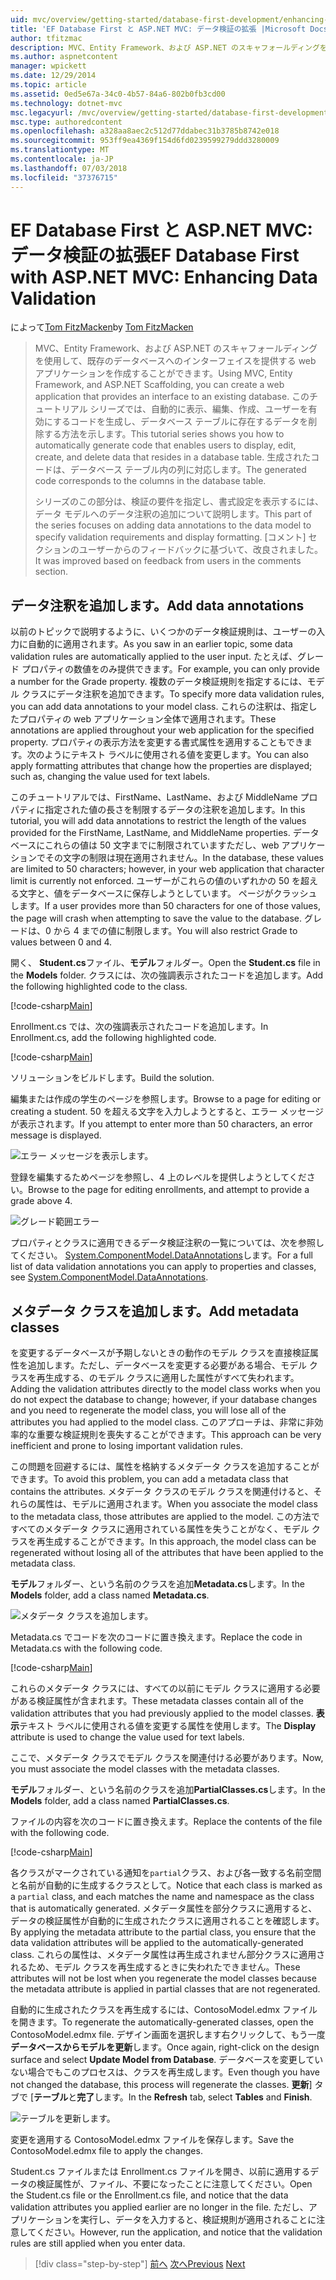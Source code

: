 ```yaml
---
uid: mvc/overview/getting-started/database-first-development/enhancing-data-validation
title: 'EF Database First と ASP.NET MVC: データ検証の拡張 |Microsoft Docs'
author: tfitzmac
description: MVC、Entity Framework、および ASP.NET のスキャフォールディングを使用して、既存のデータベースへのインターフェイスを提供する web アプリケーションを作成することができます。 このチュートリアルの化しています.
ms.author: aspnetcontent
manager: wpickett
ms.date: 12/29/2014
ms.topic: article
ms.assetid: 0ed5e67a-34c0-4b57-84a6-802b0fb3cd00
ms.technology: dotnet-mvc
msc.legacyurl: /mvc/overview/getting-started/database-first-development/enhancing-data-validation
msc.type: authoredcontent
ms.openlocfilehash: a328aa8aec2c512d77ddabec31b3785b8742e018
ms.sourcegitcommit: 953ff9ea4369f154d6fd0239599279ddd3280009
ms.translationtype: MT
ms.contentlocale: ja-JP
ms.lasthandoff: 07/03/2018
ms.locfileid: "37376715"
---
```

<a name="ef-database-first-with-aspnet-mvc-enhancing-data-validation"></a><span data-ttu-id="4b514-104">EF Database First と ASP.NET MVC: データ検証の拡張</span><span class="sxs-lookup"><span data-stu-id="4b514-104">EF Database First with ASP.NET MVC: Enhancing Data Validation</span></span>
====================
<span data-ttu-id="4b514-105">によって[Tom FitzMacken](https://github.com/tfitzmac)</span><span class="sxs-lookup"><span data-stu-id="4b514-105">by [Tom FitzMacken](https://github.com/tfitzmac)</span></span>

> <span data-ttu-id="4b514-106">MVC、Entity Framework、および ASP.NET のスキャフォールディングを使用して、既存のデータベースへのインターフェイスを提供する web アプリケーションを作成することができます。</span><span class="sxs-lookup"><span data-stu-id="4b514-106">Using MVC, Entity Framework, and ASP.NET Scaffolding, you can create a web application that provides an interface to an existing database.</span></span> <span data-ttu-id="4b514-107">このチュートリアル シリーズでは、自動的に表示、編集、作成、ユーザーを有効にするコードを生成し、データベース テーブルに存在するデータを削除する方法を示します。</span><span class="sxs-lookup"><span data-stu-id="4b514-107">This tutorial series shows you how to automatically generate code that enables users to display, edit, create, and delete data that resides in a database table.</span></span> <span data-ttu-id="4b514-108">生成されたコードは、データベース テーブル内の列に対応します。</span><span class="sxs-lookup"><span data-stu-id="4b514-108">The generated code corresponds to the columns in the database table.</span></span>
> 
> <span data-ttu-id="4b514-109">シリーズのこの部分は、検証の要件を指定し、書式設定を表示するには、データ モデルへのデータ注釈の追加について説明します。</span><span class="sxs-lookup"><span data-stu-id="4b514-109">This part of the series focuses on adding data annotations to the data model to specify validation requirements and display formatting.</span></span> <span data-ttu-id="4b514-110">[コメント] セクションのユーザーからのフィードバックに基づいて、改良されました。</span><span class="sxs-lookup"><span data-stu-id="4b514-110">It was improved based on feedback from users in the comments section.</span></span>


## <a name="add-data-annotations"></a><span data-ttu-id="4b514-111">データ注釈を追加します。</span><span class="sxs-lookup"><span data-stu-id="4b514-111">Add data annotations</span></span>

<span data-ttu-id="4b514-112">以前のトピックで説明するように、いくつかのデータ検証規則は、ユーザーの入力に自動的に適用されます。</span><span class="sxs-lookup"><span data-stu-id="4b514-112">As you saw in an earlier topic, some data validation rules are automatically applied to the user input.</span></span> <span data-ttu-id="4b514-113">たとえば、グレード プロパティの数値をのみ提供できます。</span><span class="sxs-lookup"><span data-stu-id="4b514-113">For example, you can only provide a number for the Grade property.</span></span> <span data-ttu-id="4b514-114">複数のデータ検証規則を指定するには、モデル クラスにデータ注釈を追加できます。</span><span class="sxs-lookup"><span data-stu-id="4b514-114">To specify more data validation rules, you can add data annotations to your model class.</span></span> <span data-ttu-id="4b514-115">これらの注釈は、指定したプロパティの web アプリケーション全体で適用されます。</span><span class="sxs-lookup"><span data-stu-id="4b514-115">These annotations are applied throughout your web application for the specified property.</span></span> <span data-ttu-id="4b514-116">プロパティの表示方法を変更する書式属性を適用することもできます。次のようにテキスト ラベルに使用される値を変更します。</span><span class="sxs-lookup"><span data-stu-id="4b514-116">You can also apply formatting attributes that change how the properties are displayed; such as, changing the value used for text labels.</span></span>

<span data-ttu-id="4b514-117">このチュートリアルでは、FirstName、LastName、および MiddleName プロパティに指定された値の長さを制限するデータの注釈を追加します。</span><span class="sxs-lookup"><span data-stu-id="4b514-117">In this tutorial, you will add data annotations to restrict the length of the values provided for the FirstName, LastName, and MiddleName properties.</span></span> <span data-ttu-id="4b514-118">データベースにこれらの値は 50 文字までに制限されていますただし、web アプリケーションでその文字の制限は現在適用されません。</span><span class="sxs-lookup"><span data-stu-id="4b514-118">In the database, these values are limited to 50 characters; however, in your web application that character limit is currently not enforced.</span></span> <span data-ttu-id="4b514-119">ユーザーがこれらの値のいずれかの 50 を超える文字と、値をデータベースに保存しようとしています。 ページがクラッシュします。</span><span class="sxs-lookup"><span data-stu-id="4b514-119">If a user provides more than 50 characters for one of those values, the page will crash when attempting to save the value to the database.</span></span> <span data-ttu-id="4b514-120">グレードは、0 から 4 までの値に制限します。</span><span class="sxs-lookup"><span data-stu-id="4b514-120">You will also restrict Grade to values between 0 and 4.</span></span>

<span data-ttu-id="4b514-121">開く、 **Student.cs**ファイル、**モデル**フォルダー。</span><span class="sxs-lookup"><span data-stu-id="4b514-121">Open the **Student.cs** file in the **Models** folder.</span></span> <span data-ttu-id="4b514-122">クラスには、次の強調表示されたコードを追加します。</span><span class="sxs-lookup"><span data-stu-id="4b514-122">Add the following highlighted code to the class.</span></span>

[!code-csharp[Main](enhancing-data-validation/samples/sample1.cs?highlight=5,15,17,20)]

<span data-ttu-id="4b514-123">Enrollment.cs では、次の強調表示されたコードを追加します。</span><span class="sxs-lookup"><span data-stu-id="4b514-123">In Enrollment.cs, add the following highlighted code.</span></span>

[!code-csharp[Main](enhancing-data-validation/samples/sample2.cs?highlight=5,10)]

<span data-ttu-id="4b514-124">ソリューションをビルドします。</span><span class="sxs-lookup"><span data-stu-id="4b514-124">Build the solution.</span></span>

<span data-ttu-id="4b514-125">編集または作成の学生のページを参照します。</span><span class="sxs-lookup"><span data-stu-id="4b514-125">Browse to a page for editing or creating a student.</span></span> <span data-ttu-id="4b514-126">50 を超える文字を入力しようとすると、エラー メッセージが表示されます。</span><span class="sxs-lookup"><span data-stu-id="4b514-126">If you attempt to enter more than 50 characters, an error message is displayed.</span></span>

![エラー メッセージを表示します。](enhancing-data-validation/_static/image1.png)

<span data-ttu-id="4b514-128">登録を編集するためページを参照し、4 上のレベルを提供しようとしてください。</span><span class="sxs-lookup"><span data-stu-id="4b514-128">Browse to the page for editing enrollments, and attempt to provide a grade above 4.</span></span>

![グレード範囲エラー](enhancing-data-validation/_static/image2.png)

<span data-ttu-id="4b514-130">プロパティとクラスに適用できるデータ検証注釈の一覧については、次を参照してください。 [System.ComponentModel.DataAnnotations](https://msdn.microsoft.com/library/system.componentmodel.dataannotations.aspx)します。</span><span class="sxs-lookup"><span data-stu-id="4b514-130">For a full list of data validation annotations you can apply to properties and classes, see [System.ComponentModel.DataAnnotations](https://msdn.microsoft.com/library/system.componentmodel.dataannotations.aspx).</span></span>

## <a name="add-metadata-classes"></a><span data-ttu-id="4b514-131">メタデータ クラスを追加します。</span><span class="sxs-lookup"><span data-stu-id="4b514-131">Add metadata classes</span></span>

<span data-ttu-id="4b514-132">を変更するデータベースが予期しないときの動作のモデル クラスを直接検証属性を追加します。ただし、データベースを変更する必要がある場合、モデル クラスを再生成する、のモデル クラスに適用した属性がすべて失われます。</span><span class="sxs-lookup"><span data-stu-id="4b514-132">Adding the validation attributes directly to the model class works when you do not expect the database to change; however, if your database changes and you need to regenerate the model class, you will lose all of the attributes you had applied to the model class.</span></span> <span data-ttu-id="4b514-133">このアプローチは、非常に非効率的な重要な検証規則を喪失することができます。</span><span class="sxs-lookup"><span data-stu-id="4b514-133">This approach can be very inefficient and prone to losing important validation rules.</span></span>

<span data-ttu-id="4b514-134">この問題を回避するには、属性を格納するメタデータ クラスを追加することができます。</span><span class="sxs-lookup"><span data-stu-id="4b514-134">To avoid this problem, you can add a metadata class that contains the attributes.</span></span> <span data-ttu-id="4b514-135">メタデータ クラスのモデル クラスを関連付けると、それらの属性は、モデルに適用されます。</span><span class="sxs-lookup"><span data-stu-id="4b514-135">When you associate the model class to the metadata class, those attributes are applied to the model.</span></span> <span data-ttu-id="4b514-136">この方法ですべてのメタデータ クラスに適用されている属性を失うことがなく、モデル クラスを再生成することができます。</span><span class="sxs-lookup"><span data-stu-id="4b514-136">In this approach, the model class can be regenerated without losing all of the attributes that have been applied to the metadata class.</span></span>

<span data-ttu-id="4b514-137">**モデル**フォルダー、という名前のクラスを追加**Metadata.cs**します。</span><span class="sxs-lookup"><span data-stu-id="4b514-137">In the **Models** folder, add a class named **Metadata.cs**.</span></span>

![メタデータ クラスを追加します。](enhancing-data-validation/_static/image3.png)

<span data-ttu-id="4b514-139">Metadata.cs でコードを次のコードに置き換えます。</span><span class="sxs-lookup"><span data-stu-id="4b514-139">Replace the code in Metadata.cs with the following code.</span></span>

[!code-csharp[Main](enhancing-data-validation/samples/sample3.cs)]

<span data-ttu-id="4b514-140">これらのメタデータ クラスには、すべての以前にモデル クラスに適用する必要がある検証属性が含まれます。</span><span class="sxs-lookup"><span data-stu-id="4b514-140">These metadata classes contain all of the validation attributes that you had previously applied to the model classes.</span></span> <span data-ttu-id="4b514-141">**表示**テキスト ラベルに使用される値を変更する属性を使用します。</span><span class="sxs-lookup"><span data-stu-id="4b514-141">The **Display** attribute is used to change the value used for text labels.</span></span>

<span data-ttu-id="4b514-142">ここで、メタデータ クラスでモデル クラスを関連付ける必要があります。</span><span class="sxs-lookup"><span data-stu-id="4b514-142">Now, you must associate the model classes with the metadata classes.</span></span>

<span data-ttu-id="4b514-143">**モデル**フォルダー、という名前のクラスを追加**PartialClasses.cs**します。</span><span class="sxs-lookup"><span data-stu-id="4b514-143">In the **Models** folder, add a class named **PartialClasses.cs**.</span></span>

<span data-ttu-id="4b514-144">ファイルの内容を次のコードに置き換えます。</span><span class="sxs-lookup"><span data-stu-id="4b514-144">Replace the contents of the file with the following code.</span></span>

[!code-csharp[Main](enhancing-data-validation/samples/sample4.cs)]

<span data-ttu-id="4b514-145">各クラスがマークされている通知を`partial`クラス、および各一致する名前空間と名前が自動的に生成するクラスとして。</span><span class="sxs-lookup"><span data-stu-id="4b514-145">Notice that each class is marked as a `partial` class, and each matches the name and namespace as the class that is automatically generated.</span></span> <span data-ttu-id="4b514-146">メタデータ属性を部分クラスに適用すると、データの検証属性が自動的に生成されたクラスに適用されることを確認します。</span><span class="sxs-lookup"><span data-stu-id="4b514-146">By applying the metadata attribute to the partial class, you ensure that the data validation attributes will be applied to the automatically-generated class.</span></span> <span data-ttu-id="4b514-147">これらの属性は、メタデータ属性は再生成されません部分クラスに適用されるため、モデル クラスを再生成するときに失われたできません。</span><span class="sxs-lookup"><span data-stu-id="4b514-147">These attributes will not be lost when you regenerate the model classes because the metadata attribute is applied in partial classes that are not regenerated.</span></span>

<span data-ttu-id="4b514-148">自動的に生成されたクラスを再生成するには、ContosoModel.edmx ファイルを開きます。</span><span class="sxs-lookup"><span data-stu-id="4b514-148">To regenerate the automatically-generated classes, open the ContosoModel.edmx file.</span></span> <span data-ttu-id="4b514-149">デザイン画面を選択します右クリックして、もう一度**データベースからモデルを更新**します。</span><span class="sxs-lookup"><span data-stu-id="4b514-149">Once again, right-click on the design surface and select **Update Model from Database**.</span></span> <span data-ttu-id="4b514-150">データベースを変更していない場合でもこのプロセスは、クラスを再生成します。</span><span class="sxs-lookup"><span data-stu-id="4b514-150">Even though you have not changed the database, this process will regenerate the classes.</span></span> <span data-ttu-id="4b514-151">**更新**] タブで [**テーブル**と**完了**します。</span><span class="sxs-lookup"><span data-stu-id="4b514-151">In the **Refresh** tab, select **Tables** and **Finish**.</span></span>

![テーブルを更新します。](enhancing-data-validation/_static/image4.png)

<span data-ttu-id="4b514-153">変更を適用する ContosoModel.edmx ファイルを保存します。</span><span class="sxs-lookup"><span data-stu-id="4b514-153">Save the ContosoModel.edmx file to apply the changes.</span></span>

<span data-ttu-id="4b514-154">Student.cs ファイルまたは Enrollment.cs ファイルを開き、以前に適用するデータの検証属性が、ファイル、不要になったことに注意してください。</span><span class="sxs-lookup"><span data-stu-id="4b514-154">Open the Student.cs file or the Enrollment.cs file, and notice that the data validation attributes you applied earlier are no longer in the file.</span></span> <span data-ttu-id="4b514-155">ただし、アプリケーションを実行し、データを入力すると、検証規則が適用されることに注意してください。</span><span class="sxs-lookup"><span data-stu-id="4b514-155">However, run the application, and notice that the validation rules are still applied when you enter data.</span></span>

> [!div class="step-by-step"]
> <span data-ttu-id="4b514-156">[前へ](customizing-a-view.md)
> [次へ](publish-to-azure.md)</span><span class="sxs-lookup"><span data-stu-id="4b514-156">[Previous](customizing-a-view.md)
[Next](publish-to-azure.md)</span></span>
